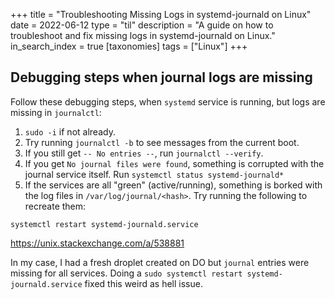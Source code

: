 +++
title = "Troubleshooting Missing Logs in systemd-journald on Linux"
date = 2022-06-12
type = "til"
description = "A guide on how to troubleshoot and fix missing logs in systemd-journald on Linux."
in_search_index = true
[taxonomies]
tags = ["Linux"]
+++

## Debugging steps when journal logs are missing
Follow these debugging steps, when `systemd` service is running, but logs are missing in `journalctl`:

1.  `sudo -i` if not already.
2.  Try running `journalctl -b` to see messages from the current boot.
3.  If you still get `-- No entries --`, run `journalctl --verify`.
4.  If you get `No journal files were found`, something is corrupted with the journal service itself. Run `systemctl status systemd-journald*`
5.  If the services are all "green" (active/running), something is borked with the log files in `/var/log/journal/<hash>`. Try running the following to recreate them:

`systemctl restart systemd-journald.service`

https://unix.stackexchange.com/a/538881

In my case, I had a fresh droplet created on DO but `journal` entries were missing for all services. Doing a `sudo systemctl restart systemd-journald.service` fixed this weird as hell issue.